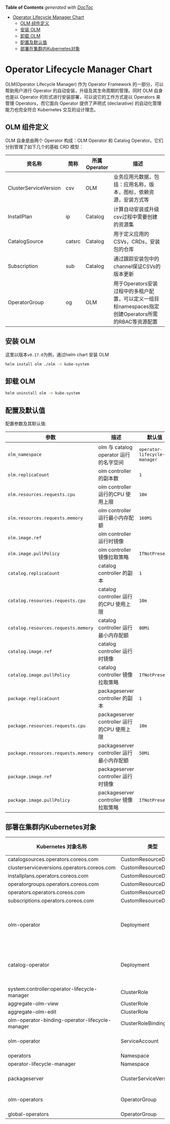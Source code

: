 <!-- START doctoc generated TOC please keep comment here to allow auto update -->
<!-- DON'T EDIT THIS SECTION, INSTEAD RE-RUN doctoc TO UPDATE -->
**Table of Contents**  *generated with [DocToc](https://github.com/thlorenz/doctoc)*

- [Operator Lifecycle Manager Chart](#operator-lifecycle-manager-chart)
  - [OLM 组件定义](#olm-组件定义)
  - [安装 OLM](#安装-olm)
  - [卸载 OLM](#卸载-olm)
  - [配置及默认值](#配置及默认值)
  - [部署在集群内Kubernetes对象](#部署在集群内kubernetes对象)

<!-- END doctoc generated TOC please keep comment here to allow auto update -->

# Operator Lifecycle Manager Chart

OLM(Operator Lifecycle Manager) 作为 Operator Framework 的一部分，可以帮助用户进行 Operator 的自动安装，升级及其生命周期的管理。同时 OLM 自身也是以 Operator 的形式进行安装部署，可以说它的工作方式是以 Operators 来管理 Operators，而它面向 Operator 提供了声明式 (declarative) 的自动化管理能力也完全符合 Kubernetes 交互的设计理念。

## OLM 组件定义

OLM 自身是由两个 Operator 构成：OLM Operator 和 Catalog Operator。它们分别管理了如下几个的基础 CRD 模型：

| 资名称                | 简称   | 所属 Operator | 描述                                                                                                 |
| --------------------- | ------ | ------------- | ---------------------------------------------------------------------------------------------------- |
| ClusterServiceVersion | csv    | OLM           | 业务应用元数据，包括：应用名称，版本，图标，依赖资源，安装方式等                                     |
| InstallPlan           | ip     | Catalog       | 计算自动安装或升级csv过程中需要创建的资源集                                                          |
| CatalogSource         | catsrc | Catalog       | 用于定义应用的CSVs，CRDs，安装包的仓库                                                               |
| Subscription          | sub    | Catalog       | 通过跟踪安装包中的channel保证CSVs的版本更新                                                          |
| OperatorGroup         | og     | OLM           | 用于Operators安装过程中的多租户配置，可以定义一组目标namespaces指定创建Operators所需的RBAC等资源配置 |

## 安装 OLM

这里以版本`v0.17.0`为例，通过helm chart 安装 OLM

```bash
helm install olm ./olm -n kube-system
```

## 卸载 OLM

```bash
helm uninstall olm -n kube-system
```

## 配置及默认值

配置参数及其默认值:

| 参数                                | 描述                                        | 默认值                       |
| ----------------------------------- | ------------------------------------------- | ---------------------------- |
| `olm_namespace`                     | olm 与 catalog operator 运行的名字空间      | `operator-lifecycle-manager` |
| `olm.replicaCount`                  | olm controller 的副本数                     | `1`                          |
| `olm.resources.requests.cpu`        | olm controller 运行的CPU 使用上限           | `10m`                        |
| `olm.resources.requests.memory`     | olm controller  运行最小内存配额            | `160Mi`                      |
| `olm.image.ref`                     | olm controller 运行时镜像                   |                              |
| `olm.image.pullPolicy`              | olm controller 镜像拉取策略                 | `IfNotPresent`               |
| `catalog.replicaCount`              | catalog controller 的副本                   | `1`                          |
| `catalog.resources.requests.cpu`    | catalog controller 运行的CPU 使用上限       | `10m`                        |
| `catalog.resources.requests.memory` | catalog controller  运行最小内存配额        | `80Mi`                       |
| `catalog.image.ref`                 | catalog controller 运行时镜像               |                              |
| `catalog.image.pullPolicy`          | catalog controller 镜像拉取策略             | `IfNotPresent`               |
| `package.replicaCount`              | packageserver controller 的副本             | `1`                          |
| `package.resources.requests.cpu`    | packageserver controller 运行的CPU 使用上限 | `10m`                        |
| `package.resources.requests.memory` | packageserver controller  运行最小内存配额  | `50Mi`                       |
| `package.image.ref`                 | packageserver controller 运行时镜像         |                              |
| `package.image.pullPolicy`          | packageserver controller 镜像拉取策略       | `IfNotPresent`               |

## 部署在集群内Kubernetes对象

| Kubernetes 对象名称                             | 类型                     | 请求资源                                | 所属 Namespace             |
| ----------------------------------------------- | ------------------------ | --------------------------------------- | -------------------------- |
| catalogsources.operators.coreos.com             | CustomResourceDefinition |                                         |                            |
| clusterserviceversions.operators.coreos.com     | CustomResourceDefinition |                                         |                            |
| installplans.operators.coreos.com               | CustomResourceDefinition |                                         |                            |
| operatorgroups.operators.coreos.com             | CustomResourceDefinition |                                         |                            |
| operators.operators.coreos.com                  | CustomResourceDefinition |                                         |                            |
| subscriptions.operators.coreos.com              | CustomResourceDefinition |                                         |                            |
| olm-operator                                    | Deployment               | cpu request: 10m, memory request: 160Mi | operator-lifecycle-manager |
| catalog-operator                                | Deployment               | cpu request: 10m, memory request: 80Mi  | operator-lifecycle-manager |
| system:controller:operator-lifecycle-manager    | ClusterRole              |                                         |                            |
| aggregate-olm-view                              | ClusterRole              |                                         |                            |
| aggregate-olm-edit                              | ClusterRole              |                                         |                            |
| olm-operator-binding-operator-lifecycle-manager | ClusterRoleBinding       |                                         |                            |
| olm-operator                                    | ServiceAccount           |                                         | operator-lifecycle-manager |
| operators                                       | Namespace                |                                         |                            |
| operator-lifecycle-manager                      | Namespace                |                                         |                            |
| packageserver                                   | ClusterServiceVersion    |                                         | operator-lifecycle-manager |
| olm-operators                                   | OperatorGroup            |                                         | operator-lifecycle-manager |
| global-operators                                | OperatorGroup            |                                         | operators                  |

